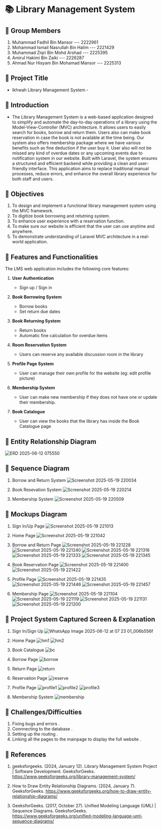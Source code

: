 # 📚 Library Management System

## 👥 Group Members

1. Muhammad Fadhil Bin Mansor --- 2222961  
2. Mohammad Ismail Nasrullah Bin Halim --- 2221429  
3. Muhammad Ziqri Bin Mohd Arshad --- 2225395  
4. Amirul Hakimi Bin Zaiki --- 2226287  
5. Ahmad Nur Hisyam Bin Mohamad Mansor --- 2225313  


## 📌 Project Title
- Ikhwah Library Management System -


## 📌 Introduction
- The Library Management System is a web-based application designed to simplify and automate the day-to-day operations of a library using the Model-View-Controller (MVC) architecture. It allows users to easily search for books, borrow and return them. Users also can make book reservation in case the book is not available at the time being. Our system also offers membership package where we have various benefits such as fine deduction if the user buy it. User also will not be missed any kind of overdue dates or any upcoming events due to notification system in our website. Built with Laravel, the system ensures a structured and efficient backend while providing a clean and user-friendly interface. This application aims to replace traditional manual processes, reduce errors, and enhance the overall library experience for both staff and users.


## 📌 Objectives
1. To design and implement a functional library management system using the MVC framework.
3. To digitize book borrowing and retutning system.
4. To enhance user experience with a reservation function.
5. To make sure our website is efficient that the user can use anytime and anywhere.
6. To demonstrate understanding of Laravel MVC architecture in a real-world application.


## 📌 Features and Functionalities
The LMS web application includes the following core features:

1. **User Authentication**  
   - Sign up / Sign in 

2. **Book Borrowing System**  
   - Borrow books 
   - Set return due dates

3. **Book Returning System**  
   - Return books  
   - Automatic fine calculation for overdue items

4. **Room Reservation System**  
   - Users can reserve any available discussion room in the library

7. **Profile Page System**  
   - User can manage their own profile for the website (eg: edit profile picture)
  
8. **Membership System**
   - User can make new membership if they does not have one or update their membership.
  
9. **Book Catalogue**
    - User can view the books that the library has inside the Book Catalogue page


## 📌 Entity Relationship Diagram

![ERD 2025-06-12 075550](https://github.com/user-attachments/assets/24c4692c-18dc-47f2-a7dc-a3aed58f3cf8)


## 📌 Sequence Diagram

1. Borrow and Return System
![Screenshot 2025-05-19 220034](https://github.com/user-attachments/assets/3a8bafa3-f2a8-42f1-8c6e-637d88df4db8)

2. Book Resevation System
![Screenshot 2025-05-19 220214](https://github.com/user-attachments/assets/678ad156-613b-401f-9893-d14459d9b354)

3. Membership System
![Screenshot 2025-05-19 220509](https://github.com/user-attachments/assets/7467125c-111b-471d-82ba-3abfd1056217)


## 📌 Mockups Diagram

1. Sign In/Up Page
![Screenshot 2025-05-19 221013](https://github.com/user-attachments/assets/70ce20eb-5027-4db4-bd05-8d69f9682609)

2. Home Page
![Screenshot 2025-05-19 221042](https://github.com/user-attachments/assets/ced0dda7-c148-4600-a08c-ac26cf4796fb)

3. Borrow and Return Page
![Screenshot 2025-05-19 221228](https://github.com/user-attachments/assets/c20ed07d-73ed-489a-8676-9d540ec07891)
![Screenshot 2025-05-19 221240](https://github.com/user-attachments/assets/cb6ef7b5-4c51-4064-a28c-5770157e6d81)
![Screenshot 2025-05-19 221316](https://github.com/user-attachments/assets/0890c9e6-cbe0-4741-bbd7-7cbd13abbfc9)
![Screenshot 2025-05-19 221333](https://github.com/user-attachments/assets/1b0e7030-1edc-4504-9581-4fca7700f680)
![Screenshot 2025-05-19 221345](https://github.com/user-attachments/assets/8f3116e0-66fe-460f-827f-29304a5d3dff)

4. Book Reservation Page
![Screenshot 2025-05-19 221400](https://github.com/user-attachments/assets/205574b9-1fc8-47ae-bd40-93700be58d4f)
![Screenshot 2025-05-19 221422](https://github.com/user-attachments/assets/65d3cc52-da7f-499a-9524-016ed371c129)

5. Profile Page
![Screenshot 2025-05-19 221435](https://github.com/user-attachments/assets/9fe7d3bb-24c9-4e7b-a41b-3dcc633d0f8e)
![Screenshot 2025-05-19 221446](https://github.com/user-attachments/assets/9a4807c4-00bf-416a-9a78-4c48e921e946)
![Screenshot 2025-05-19 221457](https://github.com/user-attachments/assets/31fa14a7-5667-40a1-88e2-3864cfda3bce)

6. Membership Page
![Screenshot 2025-05-19 221104](https://github.com/user-attachments/assets/5d7e86b0-9afc-4090-8de0-ef13042d8f55)
![Screenshot 2025-05-19 221119](https://github.com/user-attachments/assets/01fd9d62-67a5-4d86-a4e3-c8ea3d43bd15)
![Screenshot 2025-05-19 221131](https://github.com/user-attachments/assets/73659176-63c3-4860-9fce-46cf38a5430c)
![Screenshot 2025-05-19 221200](https://github.com/user-attachments/assets/a77ca373-b35a-47b9-8439-8e9fe826c259)


## 📌 Project System Captured Screen & Explanation

1. Sign In/Sign Up
![WhatsApp Image 2025-06-12 at 07 23 01_006b556f](https://github.com/user-attachments/assets/1b99879d-3470-4d7e-b423-08c89114c2cb)

2. Home Page
![hm1](https://github.com/user-attachments/assets/009361a3-1591-4a55-8656-be1328fc5322)
![hm2](https://github.com/user-attachments/assets/9de2256b-8731-4819-9632-78d5907b5a98)

3. Book Catalogue
![bc](https://github.com/user-attachments/assets/e7e647c2-d706-4557-a2a3-4015d62d6cfe)

4. Borrow Page
![borrow](https://github.com/user-attachments/assets/27c3ed5e-ce40-416e-b6fd-419a46421e8b)

5. Return Page
![return](https://github.com/user-attachments/assets/06fa8df7-1526-47ad-94d9-66fc8a8442b4)

6. Reservation Page
![reserve](https://github.com/user-attachments/assets/edb5b515-8143-4fed-8844-ce1b7ea002dc)

7. Profile Page
![profile1](https://github.com/user-attachments/assets/09432792-8d51-4b30-aec4-4454882c798d)
![profile2](https://github.com/user-attachments/assets/22e80a7b-3ae6-4741-8b5e-a860eb41421c)
![profile3](https://github.com/user-attachments/assets/185d76d0-ba02-4ee4-85e5-e9ce2b6aa95e)

8. Membership System
![membership](https://github.com/user-attachments/assets/d022ad24-61a5-4039-992c-fcebf75a568b)


## 📌 Challenges/Difficulties

 1. Fixing bugs and errors .
 2. Connnecting to the database .
 3. Setting up the routing .
 4. Linking all the pages to the mainpage to display the full website .


## 📌 References

1. geeksforgeeks. (2024, January 12). Library Management System Project | Software Development. GeeksforGeeks. https://www.geeksforgeeks.org/library-management-system/

2. How to Draw Entity Relationship Diagrams. (2024, January 7). GeeksforGeeks. https://www.geeksforgeeks.org/how-to-draw-entity-relationship-diagrams/

3. GeeksforGeeks. (2017, October 27). Unified Modeling Language (UML) | Sequence Diagrams. GeeksforGeeks. https://www.geeksforgeeks.org/unified-modeling-language-uml-sequence-diagrams/ 












































